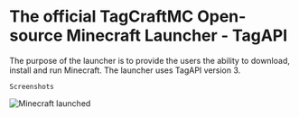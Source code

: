 # The official TagCraftMC Open-source Minecraft Launcher - TagAPI
The purpose of the launcher is to provide the users the ability to download, install and run Minecraft. The launcher uses TagAPI version 3.

```Screenshots```

![Minecraft launched](https://raw.githubusercontent.com/ammarx/TagLauncher_3/master/_html_/run.png "Minecraft launched")

